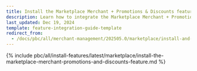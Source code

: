 ```yaml
---
title: Install the Marketplace Merchant + Promotions & Discounts feature
description: Learn how to integrate the Marketplace Merchant + Promotions & Discounts feature into a Spryker project.
last_updated: Dec 19, 2024
template: feature-integration-guide-template  
redirect_from:
  - /docs/pbc/all/merchant-management/202505.0/marketplace/install-and-upgrade/install-features/install-the-marketplace-merchant-promotions-and-discounts-feature
---
```


{% include pbc/all/install-features/latest/marketplace/install-the-marketplace-merchant-promotions-and-discounts-feature.md %} <!-- To edit, see /_includes/pbc/all/install-features/latest/marketplace/install-the-marketplace-merchant-promotions-and-discounts-feature.md -->
